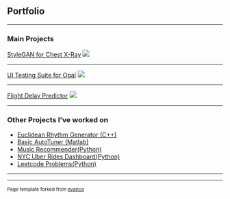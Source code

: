 ## Portfolio

---

### Main Projects 

[StyleGAN for Chest X-Ray](/sample_page)
<img src="images/dummy_thumbnail.jpg?raw=true"/>

---
[UI Testing Suite for Opal](/pdf/sample_presentation.pdf)
<img src="images/dummy_thumbnail.jpg?raw=true"/>

---
[Flight Delay Predictor](http://example.com/)
<img src="images/dummy_thumbnail.jpg?raw=true"/>

---

### Other Projects I've worked on

- [Euclidean Rhythm Generator (C++)](https://medium.com/@mesic26/mumt-306-final-project-29e817d21b1d)
- [Basic AutoTuner (Matlab)](https://medium.com/@mesic26/mumt-307-final-project-autotune-5d4c0d46ffcf)
- [Music Recommender(Python)](https://github.com/jmesich/music_recommender)
- [NYC Uber Rides Dashboard(Python)](https://github.com/jmesich/travel_data)
- [Leetcode Problems(Python)](https://github.com/jmesich/leetcode)

---




---
<p style="font-size:11px">Page template forked from <a href="https://github.com/evanca/quick-portfolio">evanca</a></p>
<!-- Remove above link if you don't want to attibute -->
